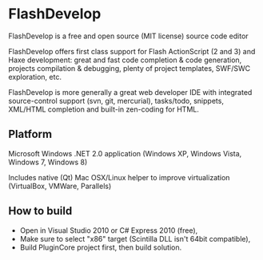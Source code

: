 FlashDevelop
============

FlashDevelop is a free and open source (MIT license) source code editor

FlashDevelop offers first class support for Flash ActionScript (2 and 3) and Haxe development: great and fast code completion & code generation, projects compilation & debugging, plenty of project templates, SWF/SWC exploration, etc.

FlashDevelop is more generally a great web developer IDE with integrated source-control support (svn, git, mercurial), tasks/todo, snippets, XML/HTML completion and built-in zen-coding for HTML.

Platform
--------

Microsoft Windows .NET 2.0 application (Windows XP, Windows Vista, Windows 7, Windows 8)

Includes native (Qt) Mac OSX/Linux helper to improve virtualization (VirtualBox, VMWare, Parallels)

How to build
--------

* Open in Visual Studio 2010 or C# Express 2010 (free),
* Make sure to select "x86" target (Scintilla DLL isn't 64bit compatible),
* Build PluginCore project first, then build solution.
